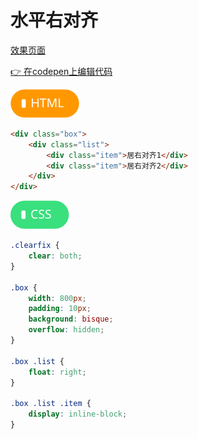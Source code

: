 # <b>水平右对齐</b>

[效果页面](00水平右对齐.html ':include :type=iframe width=100% height=70px')

[:point_right: 在codepen上编辑代码](https://codepen.io/shuangcs/pen/eMjrRR)

![标签](../assets/html.svg)

```html
<div class="box">
    <div class="list">
        <div class="item">居右对齐1</div>
        <div class="item">居右对齐2</div>
    </div>
</div>
```

![标签](../assets/css.svg)

```css
.clearfix {
    clear: both;
}

.box {
    width: 800px;
    padding: 10px;
    background: bisque;
    overflow: hidden;
}

.box .list {
    float: right;
}

.box .list .item {
    display: inline-block;
}
```